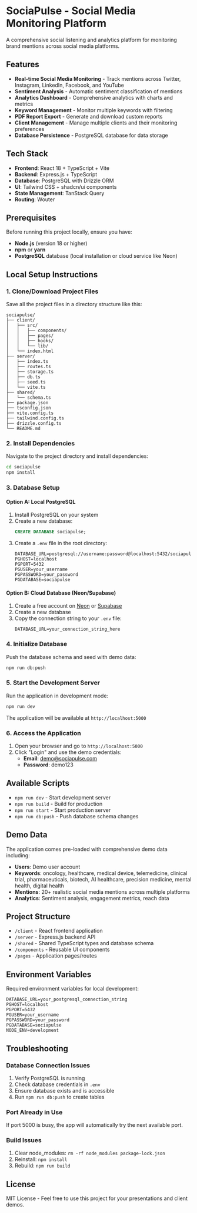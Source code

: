 # SociaPulse - Social Media Monitoring Platform

A comprehensive social listening and analytics platform for monitoring brand mentions across social media platforms.

## Features

- **Real-time Social Media Monitoring** - Track mentions across Twitter, Instagram, LinkedIn, Facebook, and YouTube
- **Sentiment Analysis** - Automatic sentiment classification of mentions
- **Analytics Dashboard** - Comprehensive analytics with charts and metrics
- **Keyword Management** - Monitor multiple keywords with filtering
- **PDF Report Export** - Generate and download custom reports
- **Client Management** - Manage multiple clients and their monitoring preferences
- **Database Persistence** - PostgreSQL database for data storage

## Tech Stack

- **Frontend**: React 18 + TypeScript + Vite
- **Backend**: Express.js + TypeScript
- **Database**: PostgreSQL with Drizzle ORM
- **UI**: Tailwind CSS + shadcn/ui components
- **State Management**: TanStack Query
- **Routing**: Wouter

## Prerequisites

Before running this project locally, ensure you have:

- **Node.js** (version 18 or higher)
- **npm** or **yarn**
- **PostgreSQL** database (local installation or cloud service like Neon)

## Local Setup Instructions

### 1. Clone/Download Project Files

Save all the project files in a directory structure like this:

```
sociapulse/
├── client/
│   ├── src/
│   │   ├── components/
│   │   ├── pages/
│   │   ├── hooks/
│   │   └── lib/
│   └── index.html
├── server/
│   ├── index.ts
│   ├── routes.ts
│   ├── storage.ts
│   ├── db.ts
│   ├── seed.ts
│   └── vite.ts
├── shared/
│   └── schema.ts
├── package.json
├── tsconfig.json
├── vite.config.ts
├── tailwind.config.ts
├── drizzle.config.ts
└── README.md
```

### 2. Install Dependencies

Navigate to the project directory and install dependencies:

```bash
cd sociapulse
npm install
```

### 3. Database Setup

#### Option A: Local PostgreSQL

1. Install PostgreSQL on your system
2. Create a new database:
   ```sql
   CREATE DATABASE sociapulse;
   ```
3. Create a `.env` file in the root directory:
   ```env
   DATABASE_URL=postgresql://username:password@localhost:5432/sociapulse
   PGHOST=localhost
   PGPORT=5432
   PGUSER=your_username
   PGPASSWORD=your_password
   PGDATABASE=sociapulse
   ```

#### Option B: Cloud Database (Neon/Supabase)

1. Create a free account on [Neon](https://neon.tech) or [Supabase](https://supabase.com)
2. Create a new database
3. Copy the connection string to your `.env` file:
   ```env
   DATABASE_URL=your_connection_string_here
   ```

### 4. Initialize Database

Push the database schema and seed with demo data:

```bash
npm run db:push
```

### 5. Start the Development Server

Run the application in development mode:

```bash
npm run dev
```

The application will be available at `http://localhost:5000`

### 6. Access the Application

1. Open your browser and go to `http://localhost:5000`
2. Click "Login" and use the demo credentials:
   - **Email**: demo@sociapulse.com
   - **Password**: demo123

## Available Scripts

- `npm run dev` - Start development server
- `npm run build` - Build for production
- `npm run start` - Start production server
- `npm run db:push` - Push database schema changes

## Demo Data

The application comes pre-loaded with comprehensive demo data including:

- **Users**: Demo user account
- **Keywords**: oncology, healthcare, medical device, telemedicine, clinical trial, pharmaceuticals, biotech, AI healthcare, precision medicine, mental health, digital health
- **Mentions**: 20+ realistic social media mentions across multiple platforms
- **Analytics**: Sentiment analysis, engagement metrics, reach data

## Project Structure

- `/client` - React frontend application
- `/server` - Express.js backend API
- `/shared` - Shared TypeScript types and database schema
- `/components` - Reusable UI components
- `/pages` - Application pages/routes

## Environment Variables

Required environment variables for local development:

```env
DATABASE_URL=your_postgresql_connection_string
PGHOST=localhost
PGPORT=5432
PGUSER=your_username
PGPASSWORD=your_password
PGDATABASE=sociapulse
NODE_ENV=development
```

## Troubleshooting

### Database Connection Issues

1. Verify PostgreSQL is running
2. Check database credentials in `.env`
3. Ensure database exists and is accessible
4. Run `npm run db:push` to create tables

### Port Already in Use

If port 5000 is busy, the app will automatically try the next available port.

### Build Issues

1. Clear node_modules: `rm -rf node_modules package-lock.json`
2. Reinstall: `npm install`
3. Rebuild: `npm run build`

## License

MIT License - Feel free to use this project for your presentations and client demos.
